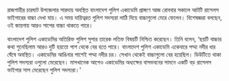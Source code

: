রাজশাহীর চারঘাট উপজেলার সারদায় অবস্থিত বাংলাদেশ পুলিশ একাডেমি প্রাঙ্গণে আজ রোববার সকালে আটটি রাসেলস ভাইপারের বাচ্চা দেখা যায়। এ সময় দায়িত্বরত পুলিশ সদস্যরা লাঠি দিয়ে বাচ্চাগুলো মেরে ফেলেন। বিশেষজ্ঞরা বলছেন, ওই জায়গায় আরও সাপের বাচ্চা থাকতে পারে।

বাংলাদেশ পুলিশ একাডেমির অতিরিক্ত পুলিশ সুপার তারেক লতিফ বিষয়টি নিশ্চিত করেছেন। তিনি বলেন, ‘ছয়টি বাচ্চার কথা শুনেছিলাম আরও দুটি হয়তো পাশ থেকে বের হতে পারে। বাংলাদেশ পুলিশ একাডেমি একেবারে পদ্মা নদীর ধার ঘেঁষে অবস্থিত। একাডেমির আঙিনার পাশেই পদ্মা নদীর চর। সেখান থেকেই বাচ্চাগুলো বের হয়েছিল। ডিউটিতে থাকা পুলিশ সদস্যরা ওগুলো মেরেছেন। মাসখানেক আগেও একাডেমির অধ্যক্ষের বাসভবনের সামনে একটি বড় রাসেলস ভাইপার সাপ মেরেছেন পুলিশ সদস্যরা।’
